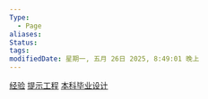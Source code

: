 ```yaml
---
Type:
  - Page
aliases: 
Status: 
tags: 
modifiedDate: 星期一, 五月 26日 2025, 8:49:01 晚上
---
```


[经验](经验.md)
[提示工程](提示工程.md)
[本科毕业设计](本科毕业设计.md)
